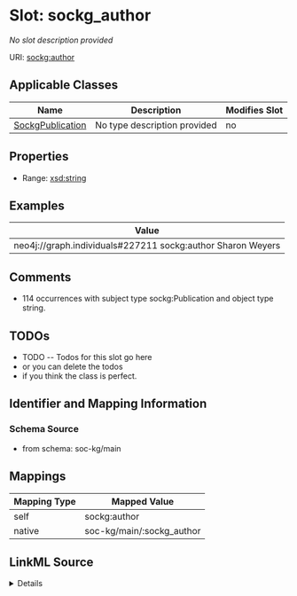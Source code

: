 

# Slot: sockg_author


_No slot description provided_





URI: [sockg:author](http://www.semanticweb.org/sockg/ontologies/2024/0/soil-carbon-ontology/author)



<!-- no inheritance hierarchy -->





## Applicable Classes

| Name | Description | Modifies Slot |
| --- | --- | --- |
| [SockgPublication](../classes/SockgPublication.md) | No type description provided |  no  |







## Properties

* Range: [xsd:string](http://www.w3.org/2001/XMLSchema#string)






## Examples

| Value |
| --- |
| neo4j://graph.individuals#227211 sockg:author Sharon Weyers |

## Comments

* 114 occurrences with subject type sockg:Publication and object type string.

## TODOs

* TODO -- Todos for this slot go here
* or you can delete the todos
* if you think the class is perfect.

## Identifier and Mapping Information







### Schema Source


* from schema: soc-kg/main




## Mappings

| Mapping Type | Mapped Value |
| ---  | ---  |
| self | sockg:author |
| native | soc-kg/main/:sockg_author |




## LinkML Source

<details>
```yaml
name: sockg_author
description: No slot description provided
todos:
- TODO -- Todos for this slot go here
- or you can delete the todos
- if you think the class is perfect.
comments:
- 114 occurrences with subject type sockg:Publication and object type string.
examples:
- value: neo4j://graph.individuals#227211 sockg:author Sharon Weyers
from_schema: soc-kg/main
rank: 1000
slot_uri: sockg:author
alias: sockg_author
domain_of:
- sockg_Publication
range: string

```
</details>